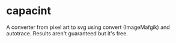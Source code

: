 # capacint
A converter from pixel art to svg using convert (ImageMafgik) and autotrace. Results aren't guaranteed but it's free. 
